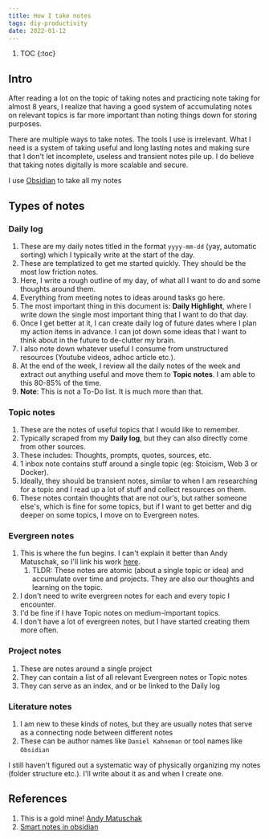```yaml
---
title: How I take notes
tags: diy-productivity
date: 2022-01-12
---
```


1. TOC
{:toc}

## Intro

After reading a lot on the topic of taking notes and practicing note taking for almost 8 years, I realize that having a good system of accumulating notes on relevant topics is far more important than noting things down for storing purposes.

There are multiple ways to take notes. The tools I use is irrelevant. What I need is a system of taking useful and long lasting notes and making sure that I don't let incomplete, useless and transient notes pile up. I do believe that taking notes digitally is more scalable and secure.

I use [Obsidian](https://obsidian.md/) to take all my notes

## Types of notes

### Daily log

1. These are my daily notes titled in the format `yyyy-mm-dd` (yay, automatic sorting) which I typically write at the start of the day.
2. These are templatized to get me started quickly. They should be the most low friction notes.
3. Here, I write a rough outline of my day, of what all I want to do and some thoughts around them.
4. Everything from meeting notes to ideas around tasks go here.
5. The most important thing in this document is: **Daily Highlight**, where I write down the single most important thing that I want to do that day.
6. Once I get better at it, I can create daily log of future dates where I plan my action items in advance. I can jot down some ideas that I want to think about in the future to de-clutter my brain.
7. I also note down whatever useful I consume from unstructured resources (Youtube videos, adhoc article etc.).
8. At the end of the week, I review all the daily notes of the week and extract out anything useful and move them to **Topic notes**. I am able to this 80-85% of the time.
9. **Note**: This is not a To-Do list. It is much more than that.

### Topic notes

1. These are the notes of useful topics that I would like to remember.
2. Typically scraped from my **Daily log**, but they can also directly come from other sources.
3. These includes: Thoughts, prompts, quotes, sources, etc.
4. 1 inbox note contains stuff around a single topic (eg: Stoicism, Web 3 or Docker).
5. Ideally, they should be transient notes, similar to when I am researching for a topic and I read up a lot of stuff and collect resources on them.
6. These notes contain thoughts that are not our's, but rather someone else's, which is fine for some topics, but if I want to get better and dig deeper on some topics, I move on to Evergreen notes.

### Evergreen notes

1. This is where the fun begins. I can't explain it better than Andy Matuschak, so I'll link his work [here](https://notes.andymatuschak.org/Evergreen_notes).
    1. TLDR: These notes are atomic (about a single topic or idea) and accumulate over time and projects. They are also our thoughts and learning on the topic.
2. I don't need to write evergreen notes for each and every topic I encounter.
3. I'd be fine if I have Topic notes on medium-important topics.
4. I don't have a lot of evergreen notes, but I have started creating them more often.

### Project notes

1. These are notes around a single project
2. They can contain a list of all relevant Evergreen notes or Topic notes
3. They can serve as an index, and or be linked to the Daily log

### Literature notes

1. I am new to these kinds of notes, but they are usually notes that serve as a connecting node between different notes
2. These can be author names like `Daniel Kahneman` or tool names like `Obsidian`

I still haven't figured out a systematic way of physically organizing my notes (folder structure etc.). I'll write about it as and when I create one.

## References

1. This is a gold mine! [Andy Matuschak](https://notes.andymatuschak.org/Taxonomy_of_note_types)
2. [Smart notes in obsidian](https://www.knowledgeworker.blog/p/how-to-take-smart-notes-in-obsidian)
